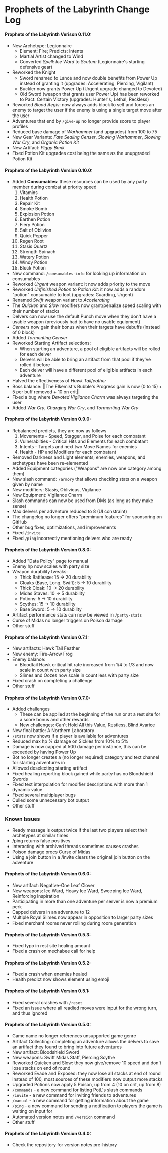 # Prophets of the Labyrinth Change Log
#### Prophets of the Labyrinth Verison 0.11.0:
- New Archetype: Legionnaire
   - Element: Fire; Predicts: Intents
   - Martial Artist changed to Wind
   - Converted *Spell: Ice Ward* to *Scutum* (Legionnaire's starting defensive gear)
- Reworked the Knight
   - Sword renamed to Lance and now double benefits from Power Up instead of granting it (upgrades: Accelerating, Piercing, Vigilant)
   - Buckler now grants Power Up (Urgent upgrade changed to Devoted)
   - Old Sword (weapon that grants user Power Up) has been reworked to Pact: Certain Victory (upgrades: Hunter's, Lethal, Reckless)
- Reworked *Blood Aegis*: now always adds block to self and forces an enemy to target the user if the enemy is using a single target move after the user
- Adventures that end by `/give-up` no longer provide score to player profiles
- Reduced base damage of *Warhammer* (and upgrades) from 100 to 75
- New Gear Variants: *Fate Sealing Censer*, *Slowing Warhammer*, *Slowing War Cry*, and *Organic Potion Kit*
- New Artifact: *Piggy Bank*
- Fixed Potion Kit upgrades cost being the same as the unupgraded Potion Kit

#### Prophets of the Labyrinth Version 0.10.0:
- Added **Consumables**: these resources can be used by any party member during combat at priority speed
   1. Vitamins
   2. Health Potion
   3. Repair Kit
   4. Smoke Bomb
   5. Explosion Potion
   6. Earthen Potion
   7. Fiery Potion
   8. Salt of Oblivion
   9. Quick Pepper
   10. Regen Root
   11. Stasis Quartz
   12. Strength Spinach
   13. Watery Potion
   14. Windy Potion
   15. Block Potion
- New command: `/consumables-info` for looking up information on consumables
- Reworked *Urgent* weapon variant: it now adds priority to the move
- Reworked *Unfinished Potion* to *Potion Kit*: it now adds a random "potion" consumable to loot (upgrades: Guarding, Urgent)
- Renamed *Swift* weapon variant to *Accelerating*
- The *Quicken* and *Slow* modifiers now grant/penalize speed scaling with their number of stacks
- Delvers can now use the default Punch move when they don't have a usable weapon (previously had to have no usable equipment)
- *Censer*s now gain their bonus when their targets have debuffs (instead of 0 block)
- Added *Tormenting Censer*
- Reworked Starting Artifact selections:
   - When starting an adventure, a pool of eligible artifacts will be rolled for each delver
   - Delvers will be able to bring an artifact from that pool if they've rolled it before
   - Each delver will have a different pool of eligible artifacts in each adventure
- Halved the effectiveness of *Hawk Tailfeather*
- Boss balance: ||The Elkemist's Bubble's Progress gain is now (0 to 15) + 5 per buff removed + 10 on crit||
- Fixed a bug where *Devoted Vigilance Charm* was always targeting the user
- Added *War Cry*, *Charging War Cry*, and *Tormenting War Cry*

#### Prophets of the Labyrinth Version 0.9.0:
- Rebalanced predicts, they are now as follows
   1. Movements - Speed, Stagger, and Poise for each combatant
   2. Vulnerabilties - Critical Hits and Elements for each combatant
   3. Intents - Targets and next two Move Names for enemies
   4. Health - HP and Modifiers for each combatant
- Removed Darkness and Light elements; enemies, weapons, and archetypes have been re-elemented
- Added Equipment categories ("Weapons" are now one category among them)
- New slash command: `/armory` that allows checking stats on a weapon given by name
- New modifiers: Stasis, Oblivious, Vigilance
- New Equipment: Vigilance Charm
- Slash commands can now be used from DMs (as long as they make sense)
- Max delvers per adventure reduced to 8 (UI constraint)
- The changelog no longer offers "premimum features" for sponsoring on GitHub
- Other bug fixes, optimizations, and improvements
- Fixed `/invite`
- Fixed `/ping` incorrectly mentioning delvers who are ready
#### Prophets of the Labyrinth Version 0.8.0:
- Added "Data Policy" page to manual
- Enemy hp now scales with party size
- Weapon durability tweaks:
   - Thick Battleaxe: 15 -> 20 durability
   - Cloaks (Base, Long, Swift): 5 -> 10 durability
   - Thick Cloak: 10 -> 20 durability
   - Midas Staves: 10 -> 5 durability
   - Potions: 5 -> 10 durability
   - Scythes: 15 -> 10 durability
   - Base Sword: 5 -> 10 durability
- Artifact performance stats can now be viewed in `/party-stats`
- Curse of Midas no longer triggers on Poison damage
- Other stuff
#### Prophets of the Labyrinth Version 0.7.1:
- New artifacts: Hawk Tail Feather
- New enemy: Fire-Arrow Frog
- Enemy balance:
   - Bloodtail Hawk critical hit rate increased from 1/4 to 1/3 and now scale in count with party size
   - Slimes and Oozes now scale in count less with party size
- Fixed crash on completing a challenge
- Other stuff
#### Prophets of the Labyrinth Version 0.7.0:
- Added challenges
   - These can be applied at the beginning of the run or at a rest site for a score bonus and other rewards
   - New challenges: Can't Hold All this Value, Restless, Blind Avarice
- New final battle: A Northern Laboratory
- `/stats` now shows if a player is available for adventures
- Reduced max hp % damage on Sickles from 10% to 5%
- Damage is now capped at 500 damage per instance, this can be exceeded by having Power Up
- Bot no longer creates a (no longer required) category and text channel for starting adventures in
- Allowed deselecting starting artifact
- Fixed healing reporting block gained while party has no Bloodshield Swords
- Fixed text interpolation for modifier descriptions with more than 1 dynamic value
- Fixed several multiplayer bugs
- Culled some unnecessary bot output
- Other stuff
### Known Issues
- Ready message is output twice if the last two players select their archetypes at similar times
- /ping returns false positives
- Interacting with archived threads sometimes causes crashes
- Poison damage procs Curse of Midas
- Using a join button in a /invite clears the original join button on the adventure
#### Prophets of the Labyrinth Version 0.6.0:
- New artifact: Negative-One Leaf Clover
- New weapons: Ice Ward, Heavy Ice Ward, Sweeping Ice Ward, Reinforcing Inspiration
- Participating in more than one adventure per server is now a premium perk
- Capped delvers in an adventure to 12
- Multiple Royal Slimes now appear in opposition to larger party sizes
- Fixed merchant rooms never rolling during room generation
#### Prophets of the Labyrinth Version 0.5.3:
- Fixed typo in rest site healing amount
- Fixed a crash on mechabee call for help
#### Prophets of the Labyrinth Version 0.5.2:
- Fixed a crash when enemies healed
- Health predict now shows element using emoji
#### Prophets of the Labyrinth Version 0.5.1:
- Fixed several crashes with `/reset`
- Fixed an issue where all readied moves were input for the wrong turn, and thus ignored
#### Prophets of the Labyrinth Version 0.5.0:
- Game name no longer references unsupported game genre
- Artifact Collecting: completing an adventure allows the delvers to save an artifact they found to bring into future adventures
- New artifact: Bloodshield Sword
- New weapons: Swift Midas Staff, Piercing Scythe
- Reworked Quicken and Slow: they now give/remove 10 speed and don't lose stacks on end of round
- Reworked Evade and Exposed: they now lose all stacks at end of round instead of 100, most sources of these modifiers now output more stacks
- Upgraded Potions now apply 5 Poison, up from 4 (10 on crit, up from 8)
- `/commands` - a new command for listing PotL's slash commands
- `/invite` - a new command for inviting friends to adventures
- `/manual` - a new command for getting information about the game
- `/ping` - a new command for sending a notification to players the game is waiting on input for
- Automated version notes and `/version` command
- Other stuff

#### Prophets of the Labyrinth Version 0.4.0:
- Check the repository for version notes pre-history
